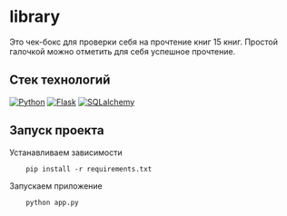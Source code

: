 # library 
Это чек-бокс для проверки себя на прочтение книг 15 книг.
Простой галочкой можно отметить для себя успешное прочтение.
## Стек технологий 
[![Python](https://img.shields.io/badge/-Python-464646?style=flat-square&logo=Python)](https://www.python.org/)
[![Flask](https://shields-io.translate.goog/badge/-Flask-464646?style=flat)](https://flask.palletsprojects.com/en/3.0.x/)
[![SQLalchemy](https://shields-io.translate.goog/badge/-SQLalchemy-464646?style=flat)](https://https://www.sqlalchemy.org/)    

## Запуск проекта

Устанавливаем зависимости
```
    pip install -r requirements.txt
```
 Запускаем приложение
```
    python app.py

```
